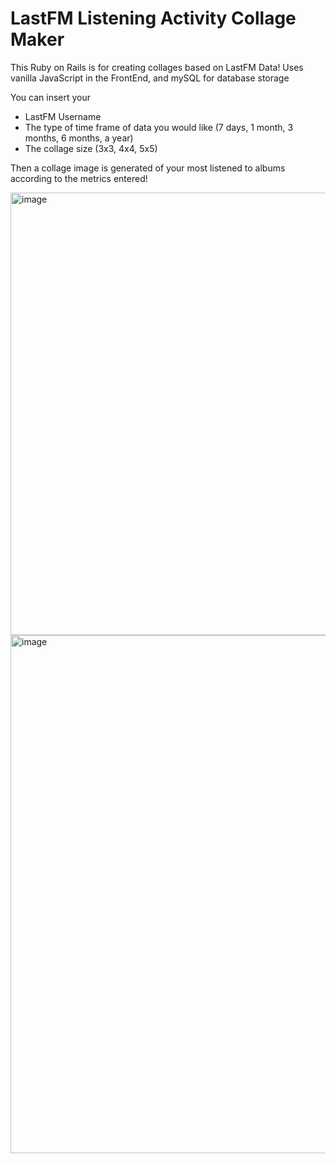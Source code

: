 <h1>LastFM Listening Activity Collage Maker</h1>
This Ruby on Rails is for creating collages based on LastFM Data! Uses vanilla JavaScript in the FrontEnd, and mySQL for database storage

You can insert your 

* LastFM Username
* The type of time frame of data you would like (7 days, 1 month, 3 months, 6 months, a year)
* The collage size (3x3, 4x4, 5x5)

Then a collage image is generated of your most listened to albums according to the metrics entered!


<img width="708" alt="image" src="https://github.com/user-attachments/assets/bef531a8-aa8b-4dad-9dd5-4b5c5dc0d1d8">


<img width="829" alt="image" src="https://github.com/user-attachments/assets/83cb90e1-4839-4f4c-bbbc-55d7f6da0398">
